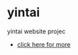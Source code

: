# yintai


yintai website projec
* [click here for more ](https://github.com/limbobark/yintai/index)
